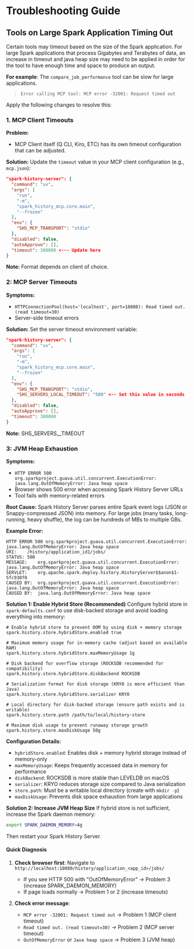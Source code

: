 # Troubleshooting Guide

## Tools on Large Spark Application Timing Out

Certain tools may timeout based on the size of the Spark application. For large Spark applications that process Gigabytes and Terabytes of data, an increase in timeout and java heap size may need to be applied in order for the tool to have enough time and space to produce an output.

**For example**:
The `compare_job_performance` tool can be slow for large applications.

>`Error calling MCP tool: MCP error -32001: Request timed out`

Apply the following changes to resolve this:

### 1. MCP Client Timeouts

**Problem:**
- MCP Client itself (Q CLI, Kiro, ETC) has its own timeout configuration that can be adjusted.

**Solution:**
Update the `timeout` value in your MCP client configuration (e.g., `mcp.json`):

```json
"spark-history-server": {
  "command": "uv",
  "args": [
    "run",
    "-m",
    "spark_history_mcp.core.main",
    "--frozen"
  ],
  "env": {
    "SHS_MCP_TRANSPORT": "stdio"
  },
  "disabled": false,
  "autoApprove": [],
  "timeout": 300000 <--- Update here
}
```

**Note:** Format depends on client of choice.

### 2: MCP Server Timeouts

**Symptoms:**
- `HTTPConnectionPool(host='localhost', port=18080): Read timed out. (read timeout=30)`
- Server-side timeout errors

**Solution:**
Set the server timeout environment variable:

```json
"spark-history-server": {
  "command": "uv",
  "args": [
    "run",
    "-m",
    "spark_history_mcp.core.main",
    "--frozen"
  ],
  "env": {
    "SHS_MCP_TRANSPORT": "stdio",
    "SHS_SERVERS_LOCAL_TIMEOUT": "500" <-- Set this value in seconds
  },
  "disabled": false,
  "autoApprove": [],
  "timeout": 300000
}
```

**Note:** SHS_SERVERS_<Replace with server name in config.yaml>_TIMEOUT

### 3: JVM Heap Exhaustion

**Symptoms:**
- `HTTP ERROR 500 org.sparkproject.guava.util.concurrent.ExecutionError: java.lang.OutOfMemoryError: Java heap space`
- Browser shows 500 error when accessing Spark History Server URLs
- Tool fails with memory-related errors

**Root Cause:**
Spark History Server parses entire Spark event logs (JSON or Snappy-compressed JSON) into memory. For large jobs (many tasks, long-running, heavy shuffle), the log can be hundreds of MBs to multiple GBs.

**Example Error:**
```
HTTP ERROR 500 org.sparkproject.guava.util.concurrent.ExecutionError: java.lang.OutOfMemoryError: Java heap space
URI:    /history/application_id1/jobs/
STATUS: 500
MESSAGE:    org.sparkproject.guava.util.concurrent.ExecutionError: java.lang.OutOfMemoryError: Java heap space
SERVLET:    org.apache.spark.deploy.history.HistoryServer$$anon$1-5fc930f0
CAUSED BY:  org.sparkproject.guava.util.concurrent.ExecutionError: java.lang.OutOfMemoryError: Java heap space
CAUSED BY:  java.lang.OutOfMemoryError: Java heap space
```

**Solution 1: Enable Hybrid Store (Recommended)**
Configure hybrid store in `spark-defaults.conf` to use disk-backed storage and avoid loading everything into memory:

```properties
# Enable hybrid store to prevent OOM by using disk + memory storage
spark.history.store.hybridStore.enabled true

# Maximum memory usage for in-memory cache (adjust based on available RAM)
spark.history.store.hybridStore.maxMemoryUsage 1g

# Disk backend for overflow storage (ROCKSDB recommended for compatibility)
spark.history.store.hybridStore.diskBackend ROCKSDB

# Serialization format for disk storage (KRYO is more efficient than Java)
spark.history.store.hybridStore.serializer KRYO

# Local directory for disk-backed storage (ensure path exists and is writable)
spark.history.store.path /path/to/local/history-store

# Maximum disk usage to prevent runaway storage growth
spark.history.store.maxDiskUsage 50g
```

**Configuration Details:**
- `hybridStore.enabled`: Enables disk + memory hybrid storage instead of memory-only
- `maxMemoryUsage`: Keeps frequently accessed data in memory for performance
- `diskBackend`: ROCKSDB is more stable than LEVELDB on macOS
- `serializer`: KRYO reduces storage size compared to Java serialization
- `store.path`: Must be a writable local directory (create with `mkdir -p`)
- `maxDiskUsage`: Prevents disk space exhaustion from large applications

**Solution 2: Increase JVM Heap Size**
If hybrid store is not sufficient, increase the Spark daemon memory:

```bash
export SPARK_DAEMON_MEMORY=4g
```

Then restart your Spark History Server.

#### Quick Diagnosis

1. **Check browser first**: Navigate to `http://localhost:18080/history/application_<app_id>/jobs/`
   - If you see HTTP 500 with "OutOfMemoryError" → Problem 3 (increase SPARK_DAEMON_MEMORY)
   - If page loads normally → Problem 1 or 2 (increase timeouts)

2. **Check error message**:
   - `MCP error -32001: Request timed out` → Problem 1 (MCP client timeout)
   - `Read timed out. (read timeout=30)` → Problem 2 (MCP server timeout)
   - `OutOfMemoryError` or `Java heap space` → Problem 3 (JVM heap)
